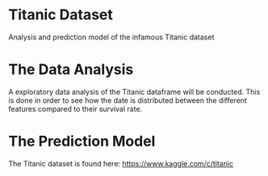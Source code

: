 # Titanic Dataset
Analysis and prediction model of the infamous Titanic dataset

# The Data Analysis
A exploratory data analysis of the Titanic dataframe will be conducted. This is done in order to see how the date is distributed between the different features compared to their survival rate.


# The Prediction Model

The Titanic dataset is found here:
https://www.kaggle.com/c/titanic

